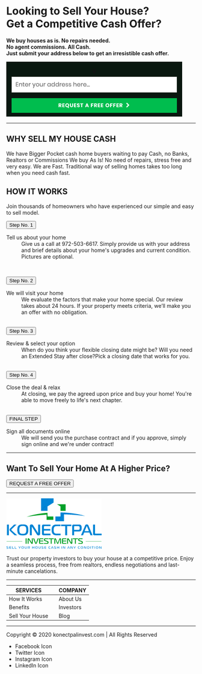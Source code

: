 <!-- Head section for medidata -->
<!--
<head>
    <title>WE BUY HOUSES IN DALLAS-FT WORTH!</title>
</head>
-->

<!-- Body Section -->

# Looking to Sell Your House? <br /> Get a Competitive Cash Offer?
**We buy houses as is. No repairs needed. <br />
No agent commissions. All Cash. <br /> 
Just submit your address below to get an irresistible cash offer.**

[![Request A Free Offer](./img/email-form0.png)](https://github.com/fredsiika/konectpal/img/email-form0.png)

---

## WHY SELL MY HOUSE CASH
We have Bigger Pocket cash home buyers waiting to pay Cash, no Banks, Realtors or Commissions
We buy As Is! No need of repairs, stress free and very easy.
We are Fast. Traditional way of selling homes takes too long when you need cash fast.

## HOW IT WORKS
Join thousands of homeowners who have experienced our simple and easy to sell model.

<button>Step No. 1</button>
<dl>
    <dt>Tell us about your home</dt>
    <dd>Give us a call at 972-503-6617. 
    Simply provide us with your address and brief details about your home's upgrades and current condition. Pictures are optional.</dd>
</dl>
<br />

<button>Step No. 2</button>
<dt>We will visit your home</dt>
<dd>We evaluate the factors that make your home special. Our review takes about 24 hours. If your property meets criteria, we’ll make you an offer with no obligation.</dd>
<br />

<button>Step No. 3</button>
<dt>Review & select your option</dt>
<dd> When do you think your flexible closing date might be? Will you need an Extended Stay after close?Pick a closing date that works for you.</dd>
<br />

<button>Step No. 4</button><br />
<dt>Close the deal & relax</dt>
<dd> At closing, we pay the agreed upon price and buy your home! You're able to move freely to life's next chapter.</dd>
<br />

<button>FINAL STEP</button>
<dt>Sign all documents online</dt>
<dd> We will send you the purchase contract and if you approve, simply sign online and we're under contract!</dd>

---



## Want To Sell Your Home At A Higher Price?

<button>REQUEST A FREE OFFER</button>

---
<!-- Footer Section -->

[![Konectpal Investments Logo](./img/logo.png)](https://github.com/fredsiika/konectpal/img/logo.png)

Trust our property investors to buy your house at a competitive price. Enjoy a seamless process, free from realtors, endless negotiations and last-minute cancelations.

---

| SERVICES          |       | COMPANY   |
| -------------     |:------| -----     |
| How It Works      |       | About Us  |
| Benefits          |       | Investors |
| Sell Your House   |       | Blog      |

---

Copyright © 2020 konectpalinvest.com | All Rights Reserved

- Facebook Icon
- Twitter Icon
- Instagram Icon
- LinkedIn Icon

